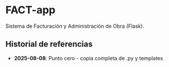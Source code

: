 # FACT-app

Sistema de Facturación y Administración de Obra (Flask).

## Historial de referencias

- **2025-08-08**: Punto cero - copia completa de .py y templates
